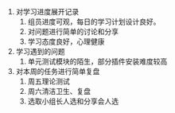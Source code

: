 1. 对学习进度展开记录
   1. 组员进度可观，每日的学习计划设计良好。
   2. 对问题进行简单的讨论和分享
   3. 学习态度良好，心理健康
2. 学习遇到的问题
   1. 单元测试模块的陌生，部分插件安装难度较高
3. 对本周的任务进行简单复盘
   1. 周五理论测试
   2. 周六清洁卫生、复盘
   3. 选取小组长人选和分享会人选